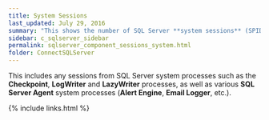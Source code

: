 ```yaml
---
title: ﻿System Sessions
last_updated: July 29, 2016
summary: "This shows the number of SQL Server **system sessions** (SPIDs)."
sidebar: c_sqlserver_sidebar
permalink: sqlserver_component_sessions_system.html
folder: ConnectSQLServer
---
```



This includes any sessions from SQL Server system processes such as  the **Checkpoint**, **LogWriter** and **LazyWriter** processes, as well as various  **SQL Server Agent** system processes (**Alert Engine**, **Email Logger**, etc.).

{% include links.html %}
